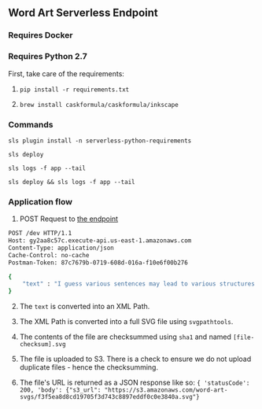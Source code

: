 ## Word Art Serverless Endpoint

### Requires Docker

### Requires Python 2.7

First, take care of the requirements:

1. `pip install -r requirements.txt`

2. `brew install caskformula/caskformula/inkscape`


### Commands

`sls plugin install -n serverless-python-requirements`

`sls deploy`

`sls logs -f app --tail`

`sls deploy && sls logs -f app --tail`


### Application flow

1. POST Request to [the endpoint](https://gy2aa8c57c.execute-api.us-east-1.amazonaws.com/dev)

```bash
POST /dev HTTP/1.1
Host: gy2aa8c57c.execute-api.us-east-1.amazonaws.com
Content-Type: application/json
Cache-Control: no-cache
Postman-Token: 87c7679b-0719-608d-016a-f10e6f00b276

{
	"text" : "I guess various sentences may lead to various structures. A short one. Then a quick twist and run, further than we'd anticipated. I guess. Well, I know that one thing is for certain - long, run on sentences have a place here. But. So do quick. Tight little TUrns. Another tactic would be to send out a long, long sentence, broken up by not much else than the occasinal - dash out of nowhere, how surprising. Some random text that I'm typing."
}
```

2. The `text` is converted into an XML Path.

3. The XML Path is converted into a full SVG file using `svgpathtools`.

4. The contents of the file are checksummed using `sha1` and named `[file-checksum].svg`

5. The file is uploaded to S3. There is a check to ensure we do not upload duplicate files - hence the checksumming.

6. The file's URL is returned as a JSON response like so: `{ 'statusCode': 200, 'body': {"s3_url": "https://s3.amazonaws.com/word-art-svgs/f3f5ea8d8cd19705f3d743c8897eddf0c0e3840a.svg"}`